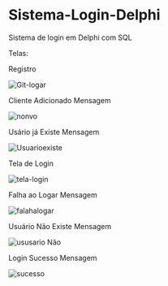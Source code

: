 # Sistema-Login-Delphi
 Sistema de login em Delphi com SQL
 
 Telas:
 
 Registro
 
![Git-logar](https://user-images.githubusercontent.com/98977689/217322742-e3e2aeec-545b-4c23-8828-d8c1e021a702.PNG)

Cliente Adicionado Mensagem

![nonvo](https://user-images.githubusercontent.com/98977689/217322820-b7be6b00-2893-4dd9-a130-06826224d353.PNG)

Usário já Existe Mensagem

![Usuarioexiste](https://user-images.githubusercontent.com/98977689/217322956-ab6c9b54-f333-46a6-bfee-f8a8b7c3fc05.PNG)

Tela de Login

![tela-login](https://user-images.githubusercontent.com/98977689/217323251-8a262417-7f5c-45d9-944d-11b756459514.PNG)

Falha ao Logar Mensagem

![falahalogar](https://user-images.githubusercontent.com/98977689/217323332-e11da739-bec7-4d2a-a7da-41761a83cca0.PNG)

Usuário Não Existe Mensagem

![ususario Não](https://user-images.githubusercontent.com/98977689/217324854-cfb09670-3b50-44c1-9227-a8db69cffa8f.PNG)

Login Sucesso Mensagem

![sucesso](https://user-images.githubusercontent.com/98977689/217323395-553ebeda-d0ce-4189-ad98-e439cba0a8b8.PNG)

